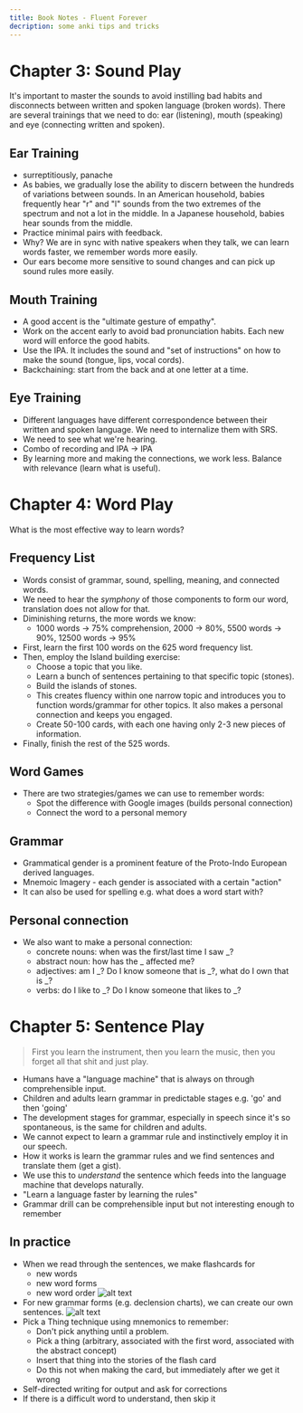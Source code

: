 ```yaml
---
title: Book Notes - Fluent Forever
decription: some anki tips and tricks
---
```


# Chapter 3: Sound Play

It's important to master the sounds to avoid instilling bad habits and disconnects between written and spoken language (broken words).
There are several trainings that we need to do: ear (listening), mouth (speaking) and eye (connecting written and spoken).

## Ear Training
- surreptitiously, panache
- As babies, we gradually lose the ability to discern between the hundreds of variations between sounds. In an American household, babies frequently hear "r" and "l" sounds from the two extremes of the spectrum and not a lot in the middle. In a Japanese household, babies hear sounds from the middle.
- Practice minimal pairs with feedback.
- Why? We are in sync with native speakers when they talk, we can learn words faster, we remember words more easily.
- Our ears become more sensitive to sound changes and can pick up sound rules more easily.

## Mouth Training
- A good accent is the "ultimate gesture of empathy".
- Work on the accent early to avoid bad pronunciation habits. Each new word will enforce the good habits.
- Use the IPA. It includes the sound and "set of instructions" on how to make the sound (tongue, lips, vocal cords).
- Backchaining: start from the back and at one letter at a time.

## Eye Training
- Different languages have different correspondence between their written and spoken language. We need to internalize them with SRS.
- We need to see what we're hearing.
- Combo of recording and IPA -> IPA
- By learning more and making the connections, we work less. Balance with relevance (learn what is useful).

# Chapter 4: Word Play

What is the most effective way to learn words?

## Frequency List
- Words consist of grammar, sound, spelling, meaning, and connected words.
- We need to hear the *symphony* of those components to form our word, translation does not allow for that.
- Diminishing returns, the more words we know:
    - 1000 words -> 75% comprehension, 2000 -> 80%, 5500 words -> 90%, 12500 words -> 95%
- First, learn the first 100 words on the 625 word frequency list.
- Then, employ the Island building exercise:
    - Choose a topic that you like.
    - Learn a bunch of sentences pertaining to that specific topic (stones).
    - Build the islands of stones.
    - This creates fluency within one narrow topic and introduces you to function words/grammar for other topics. It also makes a personal connection and keeps you engaged.
    - Create 50-100 cards, with each one having only 2-3 new pieces of information.
- Finally, finish the rest of the 525 words.

## Word Games
- There are two strategies/games we can use to remember words:
    - Spot the difference with Google images (builds personal connection)
    - Connect the word to a personal memory

## Grammar
- Grammatical gender is a prominent feature of the Proto-Indo European derived languages.
- Mnemoic Imagery - each gender is associated with a certain "action"
- It can also be used for spelling e.g. what does a word start with?

## Personal connection
- We also want to make a personal connection:
    - concrete nouns: when was the first/last time I saw _?
    - abstract noun: how has the _ affected me?
    - adjectives: am I _? Do I know someone that is _?, what do I own that is _?
    - verbs: do I like to _? Do I know someone that likes to _?

# Chapter 5: Sentence Play

> First you learn the instrument, then you learn the music, then you forget all that shit and just play.

- Humans have a "language machine" that is always on through comprehensible input.
- Children and adults learn grammar in predictable stages e.g. 'go' and then 'going'
- The development stages for grammar, especially in speech since it's so spontaneous, is the same for children and adults.
- We cannot expect to learn a grammar rule and instinctively employ it in our speech.
- How it works is learn the grammar rules and we find sentences and translate them (get a gist).
- We use this to *understand* the sentence which feeds into the language machine that develops naturally.
- "Learn a language faster by learning the rules"
- Grammar drill can be comprehensible input but not interesting enough to remember

## In practice
- When we read through the sentences, we make flashcards for
    - new words
    - new word forms
    - new word order
![alt text](imgs/image.png)
- For new grammar forms (e.g. declension charts), we can create our own sentences.
![alt text](image.png)
- Pick a Thing technique using mnemonics to remember:
    - Don't pick anything until a problem.
    - Pick a thing (arbitrary, associated with the first word, associated with the abstract concept)
    - Insert that thing into the stories of the flash card
    - Do this not when making the card, but immediately after we get it wrong
- Self-directed writing for output and ask for corrections
- If there is a difficult word to understand, then skip it